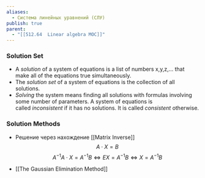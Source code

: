```yaml
---
aliases:
  - Система линейных уравнений (СЛУ)
publish: true
parent:
  - "[[512.64  Linear algebra MOC]]"
---
```


### Solution Set 
- A _solution_ of a system of equations is a list of numbers x,y,z,... that make all of the equations true simultaneously.
- The _solution set_ of a system of equations is the collection of all solutions.
- _Solving_ the system means finding all solutions with formulas involving some number of parameters.
A system of equations is called _inconsistent_ if it has no solutions. It is called _consistent_ otherwise.



### Solution Methods

- Решение через нахождение [[Matrix Inverse]]
$$A⋅X=B$$
$$A^{−1}A⋅X=A^{−1}B⇔EX=A^{−1}B⇔X=A^{−1}B$$

- [[The Gaussian Elimination Method]]


